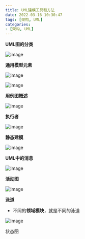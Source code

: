 ```yaml
---
title: UML建模工具和方法
date: 2022-03-16 10:30:47
tags: [架构, UML]
categories:
- [架构, UML]
---
```


**UML图的分类**

![image](https://user-images.githubusercontent.com/21000558/158502570-88c59dac-c3de-4533-94c7-2c19a839ec59.png)

**通用模型元素**

![image](https://user-images.githubusercontent.com/21000558/158502629-70cf07b4-ac71-41e1-8012-76c042779e9b.png)

![image](https://user-images.githubusercontent.com/21000558/158502700-e8b9b10b-fff8-42f6-9c62-563eaf2149ef.png)
 
**用例图概述**

![image](https://user-images.githubusercontent.com/21000558/158503424-e4fa2d2d-c227-46b0-a3bb-fa060197f3b9.png)

**执行者**

![image](https://user-images.githubusercontent.com/21000558/158503538-1de7def2-5e2a-47c0-87a9-2086b33da07c.png)

**静态建模**

![image](https://user-images.githubusercontent.com/21000558/158503819-1efbb7f6-3d41-4592-b990-942ef31510b2.png)


**UML中的消息**

![image](https://user-images.githubusercontent.com/21000558/158504044-464f2c32-9456-4a37-86bb-ae8140d69cc1.png)

**活动图**

![image](https://user-images.githubusercontent.com/21000558/158504455-9ca1e9b6-f48c-4b08-b2aa-642e36770d44.png)

**泳道**
- 不同的**领域模块**，就是不同的泳道

![image](https://user-images.githubusercontent.com/21000558/158504547-cf837a13-72a3-484a-8415-d5ae37c4f019.png)

状态图






